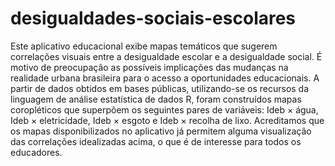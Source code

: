 # desigualdades-sociais-escolares
Este aplicativo educacional exibe mapas temáticos que sugerem correlações visuais entre a desigualdade escolar e a desigualdade social.
É motivo de preocupação as possíveis implicações das mudanças na realidade urbana brasileira para o acesso a oportunidades educacionais. A partir de dados obtidos em bases públicas, utilizando-se os recursos da linguagem de análise estatística de dados R, foram construídos mapas coropléticos que superpõem os seguintes pares de variáveis: Ideb × água, Ideb × eletricidade, Ideb × esgoto e Ideb × recolha de lixo. Acreditamos que os mapas disponibilizados no aplicativo já permitem alguma visualização das correlações idealizadas acima, o que é de interesse para todos os educadores.
